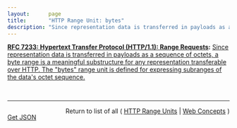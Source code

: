```yaml
---
layout:      page
title:       "HTTP Range Unit: bytes"
description: "Since representation data is transferred in payloads as a sequence of octets, a byte range is a meaningful substructure for any representation transferable over HTTP. The \"bytes\" range unit is defined for expressing subranges of the data's octet sequence."
---
```


**[RFC 7233: Hypertext Transfer Protocol (HTTP/1.1): Range Requests](/specs/IETF/RFC/7233 "The Hypertext Transfer Protocol (HTTP) is an application-level protocol for distributed, collaborative, hypertext information systems. This document defines range requests and the rules for constructing and combining responses to those requests."):** [Since representation data is transferred in payloads as a sequence of octets, a byte range is a meaningful substructure for any representation transferable over HTTP. The "bytes" range unit is defined for expressing subranges of the data's octet sequence.](http://tools.ietf.org/html/rfc7233#section-2.1 "Read documentation for HTTP Range Unit &#34;bytes&#34;")

<br/>
<hr/>

<p style="float : left"><a href="bytes.json" title="Get JSON representing this particular Web Concept">Get JSON</a></p>
<p style="text-align: right">Return to list of all ( <a href="../http-range-units">HTTP Range Units</a> | <a href="../">Web Concepts</a> )</p>
